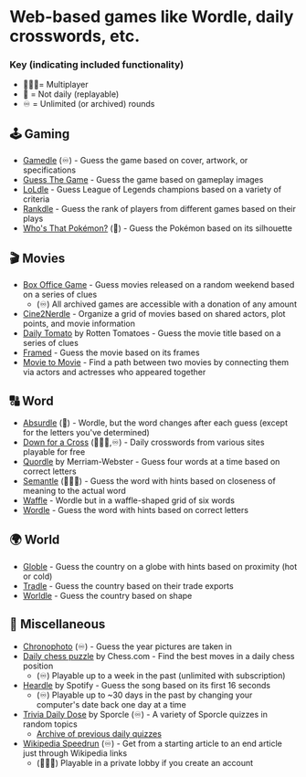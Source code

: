 # Web-based games like Wordle, daily crosswords, etc.

### Key (indicating included functionality)
- 🧑‍🤝‍🧑= Multiplayer
- 🔀 = Not daily (replayable)
- ♾️ = Unlimited (or archived) rounds


## 🕹️ Gaming
- [Gamedle](https://www.gamedle.wtf) (♾️) - Guess the game based on cover, artwork, or specifications
- [Guess The Game](https://guessthe.game) - Guess the game based on gameplay images
- [LoLdle](https://loldle.net) - Guess League of Legends champions based on a variety of criteria
- [Rankdle](https://rankdle.com) - Guess the rank of players from different games based on their plays
- [Who's That Pokémon?](https://gearoid.me/pokemon/) (🔀) - Guess the Pokémon based on its silhouette

## 🎬 Movies
- [Box Office Game](https://boxofficega.me) - Guess movies released on a random weekend based on a series of clues
	- (♾️) All archived games are accessible with a donation of any amount
- [Cine2Nerdle](https://www.cinenerdle2.app) - Organize a grid of movies based on shared actors, plot points, and movie information
- [Daily Tomato](https://www.rottentomatoes.com/daily) by Rotten Tomatoes - Guess the movie title based on a series of clues
- [Framed](https://framed.wtf) - Guess the movie based on its frames
- [Movie to Movie](https://movietomovie.com) - Find a path between two movies by connecting them via actors and actresses who appeared together

## 🔠 Word
- [Absurdle](https://qntm.org/files/absurdle/absurdle.html) (🔀) - Wordle, but the word changes after each guess (except for the letters you've determined)
- [Down for a Cross](https://downforacross.com) (🧑‍🤝‍🧑,♾️) - Daily crosswords from various sites playable for free
- [Quordle](https://www.merriam-webster.com/games/quordle) by Merriam-Webster - Guess four words at a time based on correct letters
- [Semantle](https://semantle.com) (🧑‍🤝‍🧑) - Guess the word with hints based on closeness of meaning to the actual word
- [Waffle](https://wafflegame.net) - Wordle but in a waffle-shaped grid of six words
- [Wordle](https://www.nytimes.com/games/wordle) - Guess the word with hints based on correct letters

## 🌍 World
- [Globle](https://globle-game.com) - Guess the country on a globe with hints based on proximity (hot or cold)
- [Tradle](https://oec.world/en/tradle) - Guess the country based on their trade exports
- [Worldle](https://worldle.teuteuf.fr) - Guess the country based on shape

## 🥙 Miscellaneous
- [Chronophoto](https://www.chronophoto.app) (♾️) - Guess the year pictures are taken in
- [Daily chess puzzle](https://www.chess.com/daily-chess-puzzle) by Chess.com - Find the best moves in a daily chess position
	- (♾️) Playable up to a week in the past (unlimited with subscription)
- [Heardle](https://www.spotify.com/heardle) by Spotify - Guess the song based on its first 16 seconds
	- (♾️) Playable up to ~30 days in the past by changing your computer's date back one day at a time
- [Trivia Daily Dose](www.sporcle.com#daily-dose-section) by Sporcle (♾️) - A variety of Sporcle quizzes in random topics
	- [Archive of previous daily quizzes](https://www.sporcle.com/games/tags/dailydose)
- [Wikipedia Speedrun](https://wikispeedruns.com) (♾️) - Get from a starting article to an end article just through Wikipedia links
	- (🧑‍🤝‍🧑) Playable in a private lobby if you create an account